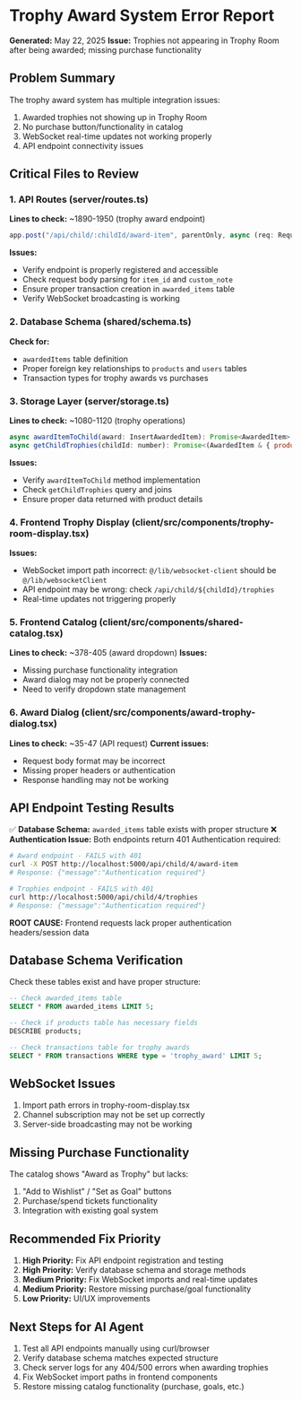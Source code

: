 # Trophy Award System Error Report
**Generated:** May 22, 2025
**Issue:** Trophies not appearing in Trophy Room after being awarded; missing purchase functionality

## Problem Summary
The trophy award system has multiple integration issues:
1. Awarded trophies not showing up in Trophy Room
2. No purchase button/functionality in catalog
3. WebSocket real-time updates not working properly
4. API endpoint connectivity issues

## Critical Files to Review

### 1. API Routes (server/routes.ts)
**Lines to check:** ~1890-1950 (trophy award endpoint)
```javascript
app.post("/api/child/:childId/award-item", parentOnly, async (req: Request, res: Response) => {
```
**Issues:**
- Verify endpoint is properly registered and accessible
- Check request body parsing for `item_id` and `custom_note`
- Ensure proper transaction creation in `awarded_items` table
- Verify WebSocket broadcasting is working

### 2. Database Schema (shared/schema.ts)
**Check for:**
- `awardedItems` table definition
- Proper foreign key relationships to `products` and `users` tables
- Transaction types for trophy awards vs purchases

### 3. Storage Layer (server/storage.ts)
**Lines to check:** ~1080-1120 (trophy operations)
```javascript
async awardItemToChild(award: InsertAwardedItem): Promise<AwardedItem>
async getChildTrophies(childId: number): Promise<(AwardedItem & { product: Product })[]>
```
**Issues:**
- Verify `awardItemToChild` method implementation
- Check `getChildTrophies` query and joins
- Ensure proper data returned with product details

### 4. Frontend Trophy Display (client/src/components/trophy-room-display.tsx)
**Issues:**
- WebSocket import path incorrect: `@/lib/websocket-client` should be `@/lib/websocketClient`
- API endpoint may be wrong: check `/api/child/${childId}/trophies`
- Real-time updates not triggering properly

### 5. Frontend Catalog (client/src/components/shared-catalog.tsx)
**Lines to check:** ~378-405 (award dropdown)
**Issues:**
- Missing purchase functionality integration
- Award dialog may not be properly connected
- Need to verify dropdown state management

### 6. Award Dialog (client/src/components/award-trophy-dialog.tsx)
**Lines to check:** ~35-47 (API request)
**Current issues:**
- Request body format may be incorrect
- Missing proper headers or authentication
- Response handling may not be working

## API Endpoint Testing Results
✅ **Database Schema:** `awarded_items` table exists with proper structure
❌ **Authentication Issue:** Both endpoints return 401 Authentication required:
```bash
# Award endpoint - FAILS with 401
curl -X POST http://localhost:5000/api/child/4/award-item
# Response: {"message":"Authentication required"}

# Trophies endpoint - FAILS with 401  
curl http://localhost:5000/api/child/4/trophies
# Response: {"message":"Authentication required"}
```

**ROOT CAUSE:** Frontend requests lack proper authentication headers/session data

## Database Schema Verification
Check these tables exist and have proper structure:
```sql
-- Check awarded_items table
SELECT * FROM awarded_items LIMIT 5;

-- Check if products table has necessary fields
DESCRIBE products;

-- Check transactions table for trophy awards
SELECT * FROM transactions WHERE type = 'trophy_award' LIMIT 5;
```

## WebSocket Issues
1. Import path errors in trophy-room-display.tsx
2. Channel subscription may not be set up correctly
3. Server-side broadcasting may not be working

## Missing Purchase Functionality
The catalog shows "Award as Trophy" but lacks:
1. "Add to Wishlist" / "Set as Goal" buttons
2. Purchase/spend tickets functionality
3. Integration with existing goal system

## Recommended Fix Priority
1. **High Priority:** Fix API endpoint registration and testing
2. **High Priority:** Verify database schema and storage methods
3. **Medium Priority:** Fix WebSocket imports and real-time updates
4. **Medium Priority:** Restore missing purchase/goal functionality
5. **Low Priority:** UI/UX improvements

## Next Steps for AI Agent
1. Test all API endpoints manually using curl/browser
2. Verify database schema matches expected structure
3. Check server logs for any 404/500 errors when awarding trophies
4. Fix WebSocket import paths in frontend components
5. Restore missing catalog functionality (purchase, goals, etc.)